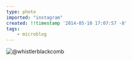 ```yaml
---
type: photo
imported: "instagram"
created: !!timestamp '2014-05-10 17:07:57 -8'
tags:
    - microblog
---
```

![@whistlerblackcomb](/media/images/photos/2014/05/ce8de8c161df4297eff677abb8d6c336.jpg)

